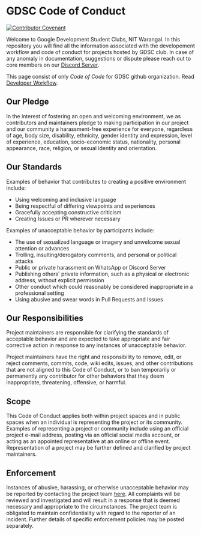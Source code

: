 # GDSC Code of Conduct

[![Contributor Covenant](https://img.shields.io/badge/Contributor%20Covenant-2.1-4baaaa.svg)](code_of_conduct.md) 

Welcome to Google Development Student Clubs, NIT Warangal. In this repository you will find all the information 
associated with the developement workflow and code of conduct for projects hosted by GDSC club. In case of any
anomaly in documentation, suggestions or dispute please reach out to core members on our [Discord Server]().

This page consist of only *Code of Code* for GDSC github organization. Read [Developer Workflow](Workflow.md).

## Our Pledge

In the interest of fostering an open and welcoming environment, we as contributors and maintainers pledge to making participation in our project and our community a harassment-free experience for everyone, regardless of age, body size, disability, ethnicity, gender identity and expression, level of experience, education, socio-economic status, nationality, personal appearance, race, religion, or sexual identity and orientation.

## Our Standards

Examples of behavior that contributes to creating a positive environment
include:

* Using welcoming and inclusive language
* Being respectful of differing viewpoints and experiences
* Gracefully accepting constructive criticism
* Creating Issues or PR wherever necessary

Examples of unacceptable behavior by participants include:

* The use of sexualized language or imagery and unwelcome sexual attention or
  advances
* Trolling, insulting/derogatory comments, and personal or political attacks
* Public or private harassment on WhatsApp or Discord Server
* Publishing others' private information, such as a physical or electronic
  address, without explicit permission
* Other conduct which could reasonably be considered inappropriate in a
  professional setting
* Using abusive and swear words in Pull Requests and Issues

## Our Responsibilities

Project maintainers are responsible for clarifying the standards of acceptable
behavior and are expected to take appropriate and fair corrective action in
response to any instances of unacceptable behavior.

Project maintainers have the right and responsibility to remove, edit, or
reject comments, commits, code, wiki edits, issues, and other contributions
that are not aligned to this Code of Conduct, or to ban temporarily or
permanently any contributor for other behaviors that they deem inappropriate,
threatening, offensive, or harmful.

## Scope

This Code of Conduct applies both within project spaces and in public spaces
when an individual is representing the project or its community. Examples of
representing a project or community include using an official project e-mail
address, posting via an official social media account, or acting as an appointed
representative at an online or offline event. Representation of a project may be
further defined and clarified by project maintainers.

## Enforcement

Instances of abusive, harassing, or otherwise unacceptable behavior may be
reported by contacting the project team [here](mailto:gdsc_club@nitw.ac.in). All
complaints will be reviewed and investigated and will result in a response that
is deemed necessary and appropriate to the circumstances. The project team is
obligated to maintain confidentiality with regard to the reporter of an incident.
Further details of specific enforcement policies may be posted separately.
